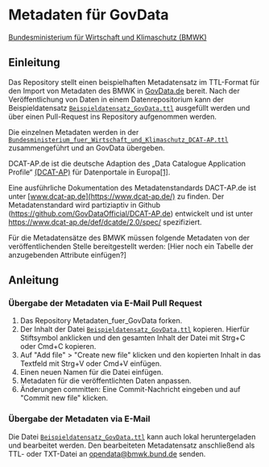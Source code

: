 # Metadaten für GovData

[Bundesministerium für Wirtschaft und Klimaschutz (BMWK)](https://www.bmwk.de) 


## Einleitung

Das Repository stellt einen beispielhaften Metadatensatz im TTL-Format für den Import von Metadaten des BMWK in [GovData.de](https://GovData.de) bereit. Nach der Veröffentlichung von Daten in einem Datenrepositorium kann der Beispieldatensatz [`Beispieldatensatz_GovData.ttl`](Datensaetze/Beispieldatensatz_GovData.ttl) ausgefüllt werden und über einen Pull-Request ins Repository aufgenommen werden.

Die einzelnen Metadaten werden in der [`Bundesministerium_fuer_Wirtschaft_und_Klimaschutz_DCAT-AP.ttl`](Bundesministerium_fuer_Wirtschaft_und_Klimaschutz_DCAT-AP.ttl) zusammengeführt und an GovData übergeben. 


DCAT-AP.de ist die deutsche Adaption des „Data Catalogue Application Profile“ [(DCAT-AP)](https://github.com/SEMICeu/DCAT-AP) für Datenportale in Europa[[1]](https://github.com/GovDataOfficial/DCAT-AP.de).

Eine ausführliche Dokumentation des Metadatenstandards DACT-AP.de ist unter [www.dcat-ap.de](https://www.dcat-ap.de/) zu finden. Der Metadatenstandard wird partiziaptiv in Github (https://github.com/GovDataOfficial/DCAT-AP.de) entwickelt und ist unter https://www.dcat-ap.de/def/dcatde/2.0/spec/ spezifiziert.  

Für die Metadatensätze des BMWK müssen folgende Metadaten von der veröffentlichenden Stelle bereitgestellt werden: [Hier noch ein Tabelle der anzugebenden Attribute einfügen?]

## Anleitung

### Übergabe der Metadaten via E-Mail Pull Request

1. Das Repository Metadaten_fuer_GovData forken.
2. Der Inhalt der Datei [`Beispieldatensatz_GovData.ttl`](Datensaetze/Beispieldatensatz_GovData.ttl) kopieren. Hierfür Stiftsymbol anklicken und den gesamten Inhalt der Datei mit Strg+C oder Cmd+C kopieren.
3. Auf "Add file" > "Create new file" klicken und den kopierten Inhalt in das Textfeld mit Strg+V oder Cmd+V einfügen.
4. Einen neuen Namen für die Datei einfügen.
5. Metadaten für die veröffentlichten Daten anpassen.
6. Änderungen committen: Eine Commit-Nachricht eingeben und auf "Commit new file" klicken.

### Übergabe der Metadaten via E-Mail

Die Datei [`Beispieldatensatz_GovData.ttl`](Datensaetze/Beispieldatensatz_GovData.ttl) kann auch lokal heruntergeladen und bearbeitet werden. Den bearbeiteten Metadatensatz anschließend als TTL- oder TXT-Datei an opendata@bmwk.bund.de senden.
